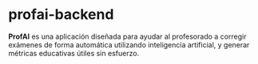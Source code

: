 # profai-backend
**ProfAI** es una aplicación diseñada para ayudar al profesorado a corregir exámenes de forma automática utilizando inteligencia artificial, y generar métricas educativas útiles sin esfuerzo.
